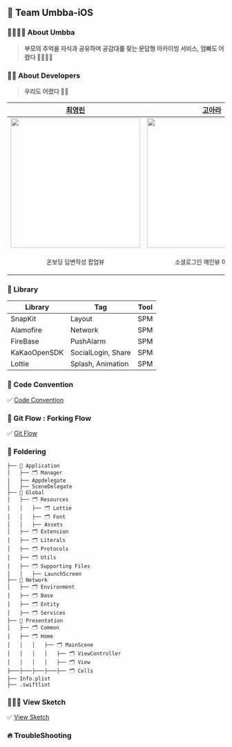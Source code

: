 ## 🙌 Team Umbba-iOS
### 👩‍👩‍👧‍👦 About Umbba  
> **부모의 추억을 자식과 공유하며 공감대를 찾는 문답형 아카이빙 서비스, 엄빠도 어렸다 👨‍👩‍👧‍👦**


### 👩‍💻 About Developers
> **우리도 어렸다 👶🏻**

| [최영린](https://github.com/joeuni01) | [고아라](https://github.com/ahra1221) | [남유진](https://github.com/yujin-00)|
| --- | --- | --- |
| <img src = "https://github.com/Team-Umbba/Umbba-iOS/assets/79412889/7643c0b4-9526-4ab0-8d22-f9cfbbd8e2a1" width = "300">| <img src = "https://github.com/Team-Umbba/Umbba-iOS/assets/79412889/7f981eb3-a94c-41e1-aab9-6f995a53e26b" width = "300"> | <img src = "https://github.com/Team-Umbba/Umbba-iOS/assets/79412889/16a78f30-9a22-4d36-9e50-b4fbbca5ea5e" width = "300"> |
|<p align = "center">`온보딩` `답변작성` `팝업뷰`|<p align = "center">`소셜로그인` `메인뷰`  `아카이빙뷰` |<p align = "center">`답변상세뷰` `설정뷰` `계정관리뷰`|

### 📒 Library
| Library | Tag | Tool |
| --- | --- | --- |
| SnapKit | Layout | SPM |
| Alamofire | Network | SPM |
| FireBase | PushAlarm | SPM 
| KaKaoOpenSDK | SocialLogin, Share | SPM |
| Lottie | Splash, Animation | SPM |

### 💬 Code Convention
✅ [Code Convention](https://harsh-step-7dd.notion.site/Code-Convention-0e11217167a448fabeb9b0d556c4d06f?pvs=4)

### 🌳 Git Flow : Forking Flow
✅ [Git Flow](https://harsh-step-7dd.notion.site/Git-Branch-b241eb872aaf4c9cb22cdf78d46c659d?pvs=4)


### 📁 Foldering

```
├── 📁 Application
│   ├── 🗂️ Manager
│   ├── Appdelegate
│   ├── SceneDelegate
├── 📁 Global
│   ├── 🗂️ Resources
│   │   ├── 🗂️ Lottie
│   │   ├── 🗂️ Font
│   │   ├── Assets
│   ├── 🗂️ Extension
│   ├── 🗂️ Literals
│   ├── 🗂️ Protocols
│   ├── 🗂️ Utils
│   ├── 🗂️ Supporting Files
│   │   ├── LaunchScreen
├── 📁 Network
│   ├── 🗂️ Environment
│   ├── 🗂️ Base
│   ├── 🗂️ Entity
│   ├── 🗂️ Services
├── 📁 Presentation
│   ├── 🗂️ Common
│   ├── 🗂️ Home
│   │   │   ├── 🗂️ MainScene
│   │   │   │   ├── 🗂️ ViewController
│   │   │   │   ├── 🗂️ View
├───├───├───├───├── 🗂️ Cells
├── Info.plist
├── .swiftlint

```

### 👩🏻‍🎨 View Sketch
✅ [View Sketch](https://snapdragon-desk-8fd.notion.site/View-c95f9f2e3d2a442fba1e3eccb65d4afa?pvs=4)


### 🔥 TroubleShooting
